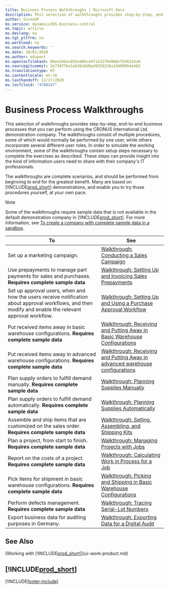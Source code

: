 ```yaml
---
title: Business Process Walkthroughs | Microsoft Docs
description: This selection of walkthroughs provides step-by-step, end-to-end business processes that you can perform using the CRONUS International Ltd. demonstration company.
author: SorenGP
ms.service: dynamics365-business-central
ms.topic: article
ms.devlang: na
ms.tgt_pltfrm: na
ms.workload: na
ms.search.keywords: ''
ms.date: 10/01/2020
ms.author: edupont
ms.openlocfilehash: 89ee34bac855e40bc44f1e32764968cfd36324a9
ms.sourcegitcommit: 2e7307fbe1eb3b34d0ad9356226a19409054a402
ms.translationtype: HT
ms.contentlocale: en-CA
ms.lasthandoff: 12/17/2020
ms.locfileid: "4760147"
---
```

# <a name="business-process-walkthroughs"></a>Business Process Walkthroughs

This selection of walkthroughs provides step-by-step, end-to-end business processes that you can perform using the CRONUS International Ltd. demonstration company. The walkthroughs consist of multiple procedures, some of which would normally be performed by one user, while others incorporate several different user roles. In order to simulate the working environment, some of the walkthroughs contain setup steps necessary to complete the exercises as described. These steps can provide insight into the kind of information users need to share with their company's IT professionals.  

 The walkthroughs are complete scenarios, and should be performed from beginning to end for the greatest benefit. Many are based on [!INCLUDE[prod_short](includes/prod_short.md)] demonstrations, and enable you to try those procedures yourself, at your own pace.  

> [!NOTE]
> Some of the walkthroughs require sample data that is not available in the default demonstration company in [!INCLUDE[prod_short](includes/prod_short.md)]. For more information, see [To create a company with complete sample data in a sandbox](across-how-create-sandbox-environment.md#to-create-a-company-with-complete-sample-data-in-a-sandbox).

|To|See|  
|--------|---------|  
|Set up a marketing campaign.|[Walkthrough: Conducting a Sales Campaign](walkthrough-conducting-a-sales-campaign.md)|  
|Use prepayments to manage part payments for sales and purchases. **Requires complete sample data** |[Walkthrough: Setting Up and Invoicing Sales Prepayments](walkthrough-setting-up-and-invoicing-sales-prepayments.md)|  
|Set up approval users, when and how the users receive notification about approval workflows, and then modify and enable the relevant approval workflow.|[Walkthrough: Setting Up and Using a Purchase Approval Workflow](walkthrough-setting-up-and-using-a-purchase-approval-workflow.md)|  
|Put received items away in basic warehouse configurations. **Requires complete sample data**|[Walkthrough: Receiving and Putting Away in Basic Warehouse Configurations](walkthrough-receiving-and-putting-away-in-basic-warehousing.md)|  
|Put received items away in advanced warehouse configurations. **Requires complete sample data**|[Walkthrough: Receiving and Putting Away in advanced warehouse configurations](walkthrough-receiving-and-putting-away-in-advanced-warehousing.md)|  
|Plan supply orders to fulfill demand manually. **Requires complete sample data**|[Walkthrough: Planning Supplies Manually](walkthrough-planning-supplies-manually.md)|  
|Plan supply orders to fulfill demand automatically. **Requires complete sample data**|[Walkthrough: Planning Supplies Automatically](walkthrough-planning-supplies-automatically.md)|  
|Assemble and ship items that are customized on the sales order. **Requires complete sample data**|[Walkthrough: Selling, Assembling, and Shipping Kits](walkthrough-selling-assembling-and-shipping-kits.md)|  
|Plan a project, from start to finish. **Requires complete sample data**|[Walkthrough: Managing Projects with Jobs](walkthrough-managing-projects-with-jobs.md)|  
|Report on the costs of a project. **Requires complete sample data**|[Walkthrough: Calculating Work in Process for a Job](walkthrough-calculating-work-in-process-for-a-job.md)|  
|Pick items for shipment in basic warehouse configurations. **Requires complete sample data**|[Walkthrough: Picking and Shipping in Basic Warehouse Configurations](walkthrough-picking-and-shipping-in-basic-warehousing.md)|  
|Perform defects management. **Requires complete sample data**|[Walkthrough: Tracing Serial-Lot Numbers](walkthrough-tracing-serial-lot-numbers.md)|
|Export business data for auditing purposes in Germany.|[Walkthrough: Exporting Data for a Digital Audit](LocalFunctionality/Germany/walkthrough-exporting-data-for-a-digital-audit.md)|

## <a name="see-also"></a>See Also

[Working with [!INCLUDE[prod_short](includes/prod_short.md)]](ui-work-product.md)  

## [!INCLUDE[prod_short](includes/free_trial_md.md)]  


[!INCLUDE[footer-include](includes/footer-banner.md)]